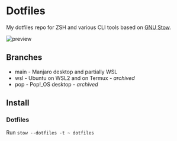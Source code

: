 # Dotfiles

My dotfiles repo for ZSH and various CLI tools based on [GNU Stow](https://www.gnu.org/software/stow/).

![preview](https://github.com/user-attachments/assets/c7a7eef1-d560-4d9d-98e9-17d16841c7ed)

## Branches

- main - Manjaro desktop and partially WSL
- wsl - Ubuntu on WSL2 and on Termux - _archived_
- pop - Pop!\_OS desktop - _archived_

## Install

### Dotfiles

Run `stow --dotfiles -t ~ dotfiles`

